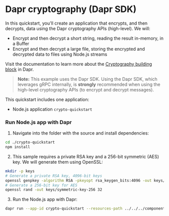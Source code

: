# Dapr cryptography (Dapr SDK)

In this quickstart, you'll create an application that encrypts, and then decrypts, data using the Dapr cryptography APIs (high-level). We will:

- Encrypt and then decrypt a short string, reading the result in-memory, in a Buffer
- Encrypt and then decrypt a large file, storing the encrypted and decrypted data to files using Node.js streams

Visit the documentation to learn more about the [Cryptography building block](https://v1-11.docs.dapr.io/developing-applications/building-blocks/cryptography/) in Dapr.

> **Note:** This example uses the Dapr SDK. Using the Dapr SDK, which leverages gRPC internally, is **strongly** recommended when using the high-level cryptography APIs (to encrypt and decrypt messages).

This quickstart includes one application:

- Node.js application `crypto-quickstart`

### Run Node.js app with Dapr

1. Navigate into the folder with the source and install dependencies:

<!-- STEP
name: Install Node dependencies
-->

```bash
cd ./crypto-quickstart
npm install
```
<!-- END_STEP -->

2. This sample requires a private RSA key and a 256-bit symmetric (AES) key. We will generate them using OpenSSL:

<!-- STEP
name: Generate keys
working_dir: crypto-quickstart
expected_stdout_lines:
expected_stderr_lines:
-->

```bash
mkdir -p keys
# Generate a private RSA key, 4096-bit keys
openssl genpkey -algorithm RSA -pkeyopt rsa_keygen_bits:4096 -out keys/rsa-private-key.pem
# Generate a 256-bit key for AES
openssl rand -out keys/symmetric-key-256 32
```

<!-- END_STEP -->

3. Run the Node.js app with Dapr:

<!-- STEP
name: Run Node.js app
expected_stdout_lines:
  - "== APP == == Encrypting message using buffers"
  - "== APP == Encrypted the message, got 856 bytes"
  - "== APP == == Decrypting message using buffers"
  - "== APP == Decrypted the message, got 24 bytes"
  - '== APP == The secret is "passw0rd"'
  - "== APP == == Encrypting message using streams"
  - "== APP == Encrypting federico-di-dio-photography-Q4g0Q-eVVEg-unsplash.jpg to encrypted.out"
  - "== APP == Encrypted the message to encrypted.out"
  - "== APP == == Decrypting message using streams"
  - "== APP == Decrypting encrypted.out to decrypted.out.jpg"
  - "== APP == Decrypted the message to decrypted.out.jpg"
  - "Exited App successfully"
expected_stderr_lines:
working_dir: ./crypto-quickstart
output_match_mode: substring
background: true
sleep: 10
-->

```bash
dapr run --app-id crypto-quickstart --resources-path ../../../components/ -- npm start
```

<!-- END_STEP -->
